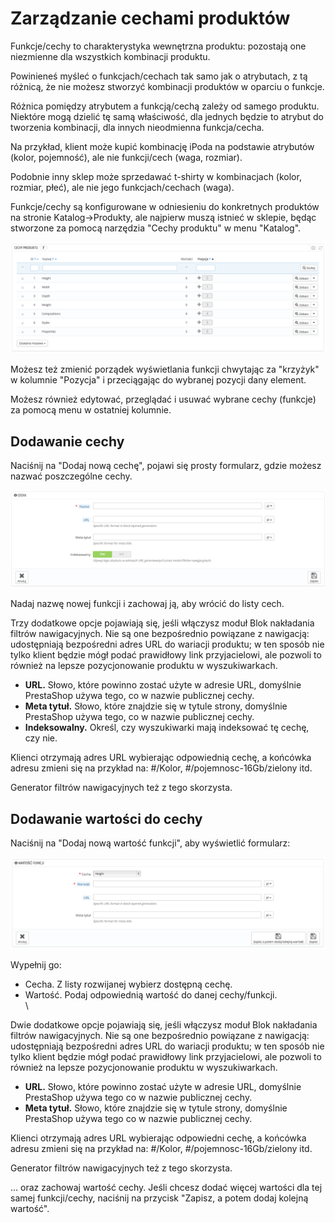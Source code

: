 # Zarządzanie cechami produktów

Funkcje/cechy to charakterystyka wewnętrzna produktu: pozostają one niezmienne dla wszystkich kombinacji produktu.

Powinieneś myśleć o funkcjach/cechach tak samo jak o atrybutach, z tą różnicą, że nie możesz stworzyć kombinacji produktów w oparciu o funkcje.

Różnica pomiędzy atrybutem a funkcją/cechą zależy od samego produktu. Niektóre mogą dzielić tę samą właściwość, dla jednych będzie to atrybut do tworzenia kombinacji, dla innych nieodmienna funkcja/cecha.

Na przykład, klient może kupić kombinację iPoda na podstawie atrybutów (kolor, pojemność), ale nie funkcji/cech (waga, rozmiar).

Podobnie inny sklep może sprzedawać t-shirty w kombinacjach (kolor, rozmiar, płeć), ale nie jego funkcjach/cechach (waga).

Funkcje/cechy są konfigurowane w odniesieniu do konkretnych produktów na stronie Katalog->Produkty, ale najpierw muszą istnieć w sklepie, będąc stworzone za pomocą narzędzia "Cechy produktu" w menu "Katalog".

![](../../../.gitbook/assets/30245292.png)

Możesz też zmienić porządek wyświetlania funkcji chwytając za "krzyżyk" w kolumnie "Pozycja" i przeciągając do wybranej pozycji dany element.

Możesz również edytować, przeglądać i usuwać wybrane cechy (funkcje) za pomocą menu w ostatniej kolumnie.

## Dodawanie cechy <a href="#zarzadzaniecechamiproduktow-dodawaniecechy" id="zarzadzaniecechamiproduktow-dodawaniecechy"></a>

Naciśnij na "Dodaj nową cechę", pojawi się prosty formularz, gdzie możesz nazwać poszczególne cechy.

![](../../../.gitbook/assets/30245294.png)

Nadaj nazwę nowej funkcji i zachowaj ją, aby wrócić do listy cech.

Trzy dodatkowe opcje pojawiają się, jeśli włączysz moduł Blok nakładania filtrów nawigacyjnych. Nie są one bezpośrednio powiązane z nawigacją: udostępniają bezpośredni adres URL do wariacji produktu; w ten sposób nie tylko klient będzie mógł podać prawidłowy link przyjacielowi, ale pozwoli to również na lepsze pozycjonowanie produktu w wyszukiwarkach.

* **URL.** Słowo, które powinno zostać użyte w adresie URL, domyślnie PrestaShop używa tego, co w nazwie publicznej cechy.
* **Meta tytuł.** Słowo, które znajdzie się w tytule strony, domyślnie PrestaShop używa tego, co w nazwie publicznej cechy.
* **Indeksowalny.** Określ, czy wyszukiwarki mają indeksować tę cechę, czy nie.

Klienci otrzymają adres URL wybierając odpowiednią cechę, a końcówka adresu zmieni się na przykład na: #/Kolor, #/pojemnosc-16Gb/zielony itd.

Generator filtrów nawigacyjnych też z tego skorzysta.

## Dodawanie wartości do cechy <a href="#zarzadzaniecechamiproduktow-dodawaniewartoscidocechy" id="zarzadzaniecechamiproduktow-dodawaniewartoscidocechy"></a>

Naciśnij na "Dodaj nową wartość funkcji", aby wyświetlić formularz:

![](../../../.gitbook/assets/30245295.png)

Wypełnij go:

* Cecha. Z listy rozwijanej wybierz dostępną cechę.
* Wartość. Podaj odpowiednią wartość do danej cechy/funkcji.\
  \


Dwie dodatkowe opcje pojawiają się, jeśli włączysz moduł Blok nakładania filtrów nawigacyjnych. Nie są one bezpośrednio powiązane z nawigacją: udostępniają bezpośredni adres URL do wariacji produktu; w ten sposób nie tylko klient będzie mógł podać prawidłowy link przyjacielowi, ale pozwoli to również na lepsze pozycjonowanie produktu w wyszukiwarkach.

* **URL.** Słowo, które powinno zostać użyte w adresie URL, domyślnie PrestaShop używa tego co w nazwie publicznej cechy.
* **Meta tytuł.** Słowo, które znajdzie się w tytule strony, domyślnie PrestaShop używa tego co w nazwie publicznej cechy.

Klienci otrzymają adres URL wybierając odpowiedni cechę, a końcówka adresu zmieni się na przykład na: #/Kolor, #/pojemnosc-16Gb/zielony itd.

Generator filtrów nawigacyjnych też z tego skorzysta.

... oraz zachowaj wartość cechy. Jeśli chcesz dodać więcej wartości dla tej samej funkcji/cechy, naciśnij na przycisk "Zapisz, a potem dodaj kolejną wartość".
